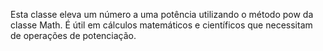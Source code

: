 Esta classe eleva um número a uma potência utilizando o método pow da classe Math. É útil em cálculos matemáticos e científicos que necessitam de operações de potenciação.